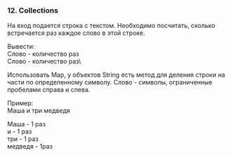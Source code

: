 ### 12. Collections

На вход подается строка с текстом. Необходимо посчитать, сколько встречается раз каждое слово в этой строке.

Вывести:\
Слово - количество раз\
Слово - количество раз\

Использовать Map, у объектов String есть метод для деления строки на части по определенному символу. Слово - символы, ограниченные пробелами справа и слева.

Пример:\
Маша и три медведя

Маша - 1 раз\
и - 1 раз\
три - 1 раз\
медведя - 1раз